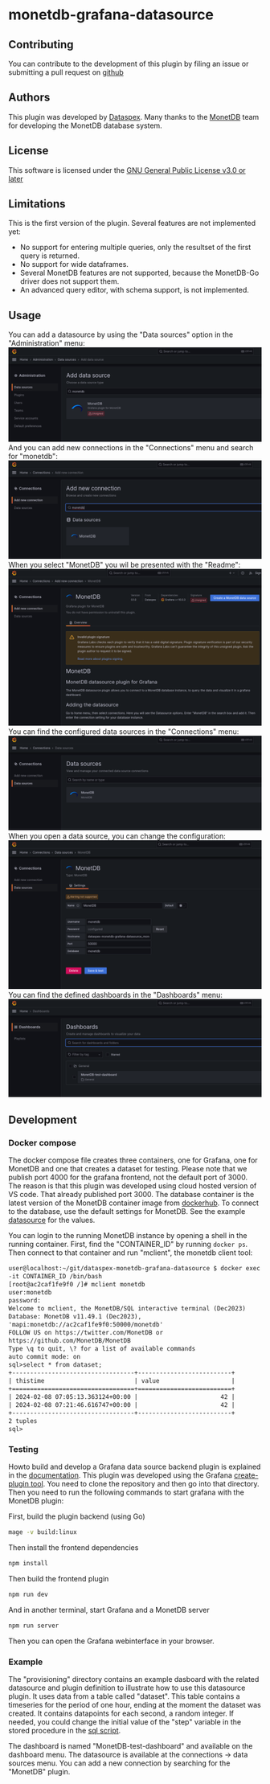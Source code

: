 # monetdb-grafana-datasource

## Contributing

You can contribute to the development of this plugin by filing an issue or submitting a pull request on [github](https://github.com/dataspex/monetdb-grafana/)

## Authors

This plugin was developed by [Dataspex](https://www.dataspex.nl/). Many thanks to the [MonetDB](https://www.monetdb.org/) team for developing the MonetDB database system.

## License

This software is licensed under the [GNU General Public License v3.0 or later](LICENSE)

## Limitations

This is the first version of the plugin. Several features are not implemented yet:
- No support for entering multiple queries, only the resultset of the first query is returned.
- No support for wide dataframes.
- Several MonetDB features are not supported, because the MonetDB-Go driver does not support them.
- An advanced query editor, with schema support, is not implemented.

## Usage

You can add a datasource by using the "Data sources" option in the "Administration" menu:
![Add data source](/img/add-datasource.png)
And you can add new connections in the "Connections" menu and search for "monetdb":
![Add new connection](/img/add-new-connection.png)
When you select "MonetDB" you wil be presented with the "Readme":
![Create data source](/img/create-datasource.png)
You can find the configured data sources in the "Connections" menu:
![Data sources](/img/datasources.png)
When you open a data source, you can change the configuration:
![Settings](/img/configuration.png)
You can find the defined dashboards in the "Dashboards" menu:
![Dashboards](/img/dashboards.png)

## Development

### Docker compose

The docker compose file creates three containers, one for Grafana, one for MonetDB and one that creates a dataset for testing. Please note that we publish port 4000 for the grafana frontend, not the default port of 3000. The reason is that this plugin was developed using cloud hosted version of VS code. That already published port 3000. The database container is the latest version of the MonetDB container image from [dockerhub](https://hub.docker.com/r/monetdb/monetdb). To connect to the database, use the default settings for MonetDB. See the example [datasource](/provisioning/datasources/monetdb.yaml) for the values.

You can login to the running MonetDB instance by opening a shell in the running container. First, find the "CONTAINER_ID" by running ```docker ps```. Then connect to that container and run "mclient", the monetdb client tool:
```
user@localhost:~/git/dataspex-monetdb-grafana-datasource $ docker exec -it CONTAINER_ID /bin/bash
[root@ac2caf1fe9f0 /]# mclient monetdb
user:monetdb
password:
Welcome to mclient, the MonetDB/SQL interactive terminal (Dec2023)
Database: MonetDB v11.49.1 (Dec2023), 'mapi:monetdb://ac2caf1fe9f0:50000/monetdb'
FOLLOW US on https://twitter.com/MonetDB or https://github.com/MonetDB/MonetDB
Type \q to quit, \? for a list of available commands
auto commit mode: on
sql>select * from dataset;
+----------------------------------+--------------------------+
| thistime                         | value                    |
+==================================+==========================+
| 2024-02-08 07:05:13.363124+00:00 |                       42 |
| 2024-02-08 07:21:46.616747+00:00 |                       42 |
+----------------------------------+--------------------------+
2 tuples
sql>
```

### Testing

Howto build and develop a Grafana data source backend plugin is explained in the [documentation](https://grafana.com/developers/plugin-tools/tutorials/build-a-data-source-backend-plugin). This plugin was developed using the Grafana [create-plugin tool](https://www.npmjs.com/package/@grafana/create-plugin). You need to clone the repository and then go into that directory. Then you need to run the following commands to start grafana with the MonetDB plugin:

First, build the plugin backend (using Go)
``` bash
mage -v build:linux
```
Then install the frontend dependencies
``` bash
npm install
```
Then build the frontend plugin
``` bash
npm run dev
```
And in another terminal, start Grafana and a MonetDB server
``` bash
npm run server
```
Then you can open the Grafana webinterface in your browser.

### Example

The "provisioning" directory contains an example dasboard with the related datasource and plugin definition to illustrate how to use this datasource plugin. It uses data from a table called "dataset". This table contains a timeseries for the period of one hour, ending at the moment the dataset was created. It contains datapoints for each second, a random integer. If needed, you could change the initial value of the "step" variable in the stored procedure in the [sql script](/provisioning/dataset/dataset.sql).

The dashboard is named "MonetDB-test-dashboard" and available on the dashboard menu. The datasource is available at the connections -> data sources menu. You can add a new connection by searching for the "MonetDB" plugin.

